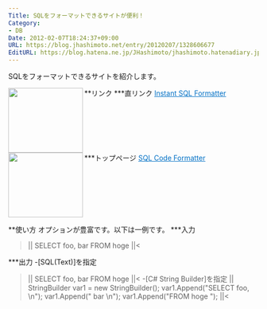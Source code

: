 ```yaml
---
Title: SQLをフォーマットできるサイトが便利！
Category:
- DB
Date: 2012-02-07T18:24:37+09:00
URL: https://blog.jhashimoto.net/entry/20120207/1328606677
EditURL: https://blog.hatena.ne.jp/JHashimoto/jhashimoto.hatenadiary.jp/atom/entry/12921228815717256781
---
```



SQLをフォーマットできるサイトを紹介します。

**リンク
***直リンク
<a href="http://www.dpriver.com/pp/sqlformat.htm?ref=g_wangz" target="_blank"><img class="alignleft" align="left" border="0" src="http://capture.heartrails.com/150x130/shadow?http://www.dpriver.com/pp/sqlformat.htm?ref=g_wangz" alt="" width="150" height="130" /></a><a style="color:#0070C5;" href="http://www.dpriver.com/pp/sqlformat.htm?ref=g_wangz" target="_blank">Instant SQL Formatter</a><a href="http://b.hatena.ne.jp/entry/http://www.dpriver.com/pp/sqlformat.htm?ref=g_wangz" target="_blank"><img border="0" src="http://b.hatena.ne.jp/entry/image/http://www.dpriver.com/pp/sqlformat.htm?ref=g_wangz" alt="" /></a><br style="clear:both;" />
***トップページ
<a href="http://www.wangz.net/cgi-bin/pp/gsqlparser/sqlpp/sqlformat.tpl" target="_blank"><img class="alignleft" align="left" border="0" src="http://capture.heartrails.com/150x130/shadow?http://www.wangz.net/cgi-bin/pp/gsqlparser/sqlpp/sqlformat.tpl" alt="" width="150" height="130" /></a><a style="color:#0070C5;" href="http://www.wangz.net/cgi-bin/pp/gsqlparser/sqlpp/sqlformat.tpl" target="_blank">SQL Code Formatter</a><a href="http://b.hatena.ne.jp/entry/http://www.wangz.net/cgi-bin/pp/gsqlparser/sqlpp/sqlformat.tpl" target="_blank"><img border="0" src="http://b.hatena.ne.jp/entry/image/http://www.wangz.net/cgi-bin/pp/gsqlparser/sqlpp/sqlformat.tpl" alt="" /></a><br style="clear:both;" />
 
**使い方
オプションが豊富です。以下は一例です。
***入力
>||
SELECT foo, bar FROM hoge
||<

***出力
-[SQL(Text)]を指定
>||
SELECT foo,
      bar
FROM   hoge
||<
-[C# String Builder]を指定
>||
StringBuilder  var1 = new StringBuilder();
var1.Append("SELECT foo, \n");
var1.Append("       bar \n");
var1.Append("FROM   hoge ");
||<
